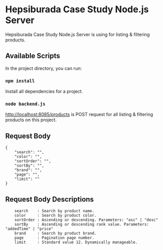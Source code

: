# Hepsiburada Case Study Node.js Server

Hepsiburada Case Study Node.js Server is using for listing & filtering products.

## Available Scripts

In the project directory, you can run:

### `npm install`

Install all dependencies for a project.

### `node backend.js`

[http://localhost:8085/products](http://localhost:8085/products) is POST request for all listing & filtering products on this project.

## Request Body 

 
```
{
    "search": "",  
    "color": "",    
    "sortOrder": "",  
    "sortBy": "",     
    "brand": "",     
    "page": "",       
    "limit": ""     
}
```


## Request Body Descriptions

 
```
    search    : Search by product name.
    color     : Search by product color.
    sortOrder : Ascending or descending. Parameters: "asc" | "desc"
    sortBy    : Ascending or descending rank value. Parameters: "addedTime" | "price"
    brand     : Search by product brand.
    page      : Pagination page number.
    limit     : Standard value 12. Dynamically manageable.
```



